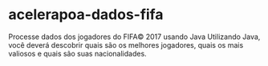 # acelerapoa-dados-fifa
Processe dados dos jogadores do FIFA© 2017 usando Java Utilizando Java, você deverá descobrir quais são os melhores jogadores, quais os mais valiosos e quais são suas nacionalidades.
